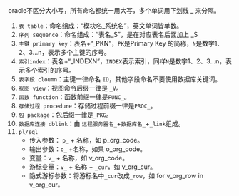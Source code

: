 oracle不区分大小写，所有命名都统一用大写，多个单词用下划线 _ 来分隔。

1. `表 table`：命名组成：“模块名_系统名”，英文单词皆单数。
2. `序列 sequence`：命名组成：“表名_S”，是在对应表名后面加上 _S
3. `主键 primary key`：表名+“_PKN”，`PK`是Primary Key 的简称，`N`是数字1、2、3...n，表示多个主键的序号。
4. `索引index`：表名+“_INDEXN”，`INDEX`表示索引，同样`N`是数字1、2、3...n，表示多个索引的序号。
5. `表字段 cloumn`：主键一律命名 `ID`，其他字段命名不要使用数据库关键词。
6. `视图 view`：视图命令后缀一律是 `_V`。
7. `函数 function`：函数前缀一律是`FUNC_`。
8. `存储过程 procedure`：存储过程前缀一律是`PROC_`。
9. `包 package`：包后缀一律是`_PKG`。
10. `数据库连接 dblink`：由 `远程服务器名_`+`数据库名_`+`_link`组成。
11. `pl/sql`
    * 传入参数： `p_` + 名称，如 p_org_code。
    * 输出参数：`o_` +名称，如果 o_org_code。
    * 变量：`v_` + 名称，如 v_org_code。
    * 游标变量：`v_` + 名称 + `_cur`，如 v_org_cur。
    * 隐式游标参数：将游标名中`_cur`改成`_row`，如 for v_org_row in v_org_cur。

    


